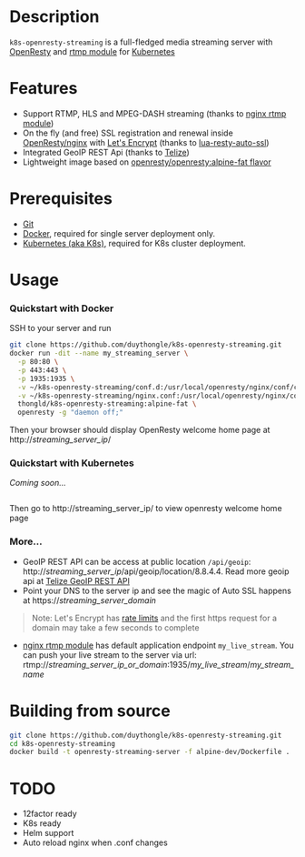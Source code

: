# Description
`k8s-openresty-streaming` is a full-fledged media streaming server with [OpenResty][1] and [rtmp module][3] for [Kubernetes][6]

# Features
* Support RTMP, HLS and MPEG-DASH streaming (thanks to [nginx rtmp module][3])
* On the fly (and free) SSL registration and renewal inside [OpenResty/nginx][1] with [Let's Encrypt][7] (thanks to [lua-resty-auto-ssl][4])
* Integrated GeoIP REST Api (thanks to [Telize][2])
* Lightweight image based on [openresty/openresty:alpine-fat flavor][5]

# Prerequisites
* [Git][8]
* [Docker][9], required for single server deployment only.
* [Kubernetes (aka K8s)][6], required for K8s cluster deployment.

# Usage
### Quickstart with Docker
SSH to your server and run
```bash
git clone https://github.com/duythongle/k8s-openresty-streaming.git  
docker run -dit --name my_streaming_server \
  -p 80:80 \
  -p 443:443 \
  -p 1935:1935 \
  -v ~/k8s-openresty-streaming/conf.d:/usr/local/openresty/nginx/conf/conf.d \
  -v ~/k8s-openresty-streaming/nginx.conf:/usr/local/openresty/nginx/conf/nginx.conf \
  thongld/k8s-openresty-streaming:alpine-fat \
  openresty -g "daemon off;"
```
Then your browser should display OpenResty welcome home page at http://*streaming_server_ip*/
### Quickstart with Kubernetes
*Coming soon...*
```bash
```
Then go to http://streaming_server_ip/ to view openresty welcome home page
### More...
* GeoIP REST API can be access at public location `/api/geoip`: http://*streaming_server_ip*/api/geoip/location/8.8.4.4.
Read more geoip api at [Telize GeoIP REST API][2]
* Point your DNS to the server ip and see the magic of Auto SSL happens at https://*streaming_server_domain*
> Note: Let's Encrypt has [rate limits][10] and the first https request for a domain may take a few seconds to complete
* [nginx rtmp module][3] has default application endpoint `my_live_stream`. You can push your live stream to the server via url:
rtmp://*streaming_server_ip_or_domain*:1935/*my_live_stream*/*my_stream_name*

# Building from source
```bash
git clone https://github.com/duythongle/k8s-openresty-streaming.git
cd k8s-openresty-streaming
docker build -t openresty-streaming-server -f alpine-dev/Dockerfile .
```

# TODO
* 12factor ready
* K8s ready
* Helm support
* Auto reload nginx when .conf changes

[1]: https://github.com/openresty/openresty
[2]: https://raw.githubusercontent.com/fcambus/telize
[3]: https://github.com/arut/nginx-rtmp-module
[4]: https://github.com/GUI/lua-resty-auto-ssl
[5]: https://github.com/openresty/docker-openresty/blob/master/alpine-fat/Dockerfile
[6]: https://kubernetes.io/
[7]: https://letsencrypt.org
[8]: https://git-scm.com/
[9]: https://docker.io
[10]:https://letsencrypt.org/docs/rate-limits/